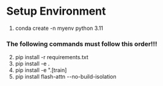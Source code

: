 # Setup Environment
1. conda create -n myenv python 3.11
### The following commands must follow this order!!!
2. pip install -r requirements.txt
3. pip install -e .
4. pip install -e ".[train]
5. pip install flash-attn --no-build-isolation
